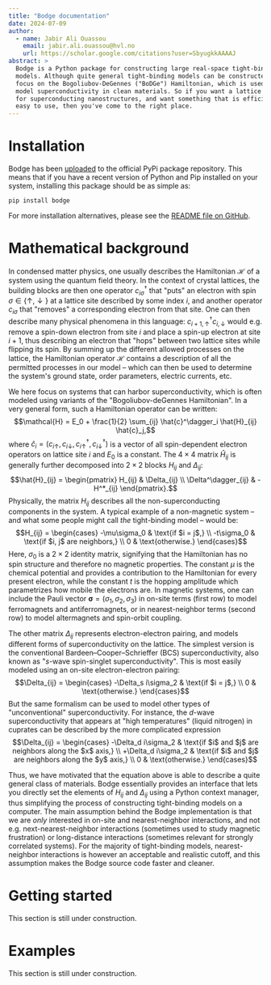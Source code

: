 ```yaml
---
title: "Bodge documentation"
date: 2024-07-09
author:
  - name: Jabir Ali Ouassou
    email: jabir.ali.ouassou@hvl.no
    url: https://scholar.google.com/citations?user=SbyugkkAAAAJ
abstract: > 
  Bodge is a Python package for constructing large real-space tight-binding
  models. Although quite general tight-binding models can be constructed, we
  focus on the Bogoliubov-DeGennes ("BoDGe") Hamiltonian, which is used to
  model superconductivity in clean materials. So if you want a lattice model
  for superconducting nanostructures, and want something that is efficient yet
  easy to use, then you've come to the right place.
---
```



# Installation

Bodge has been [uploaded](https://pypi.org/project/bodge/) to the official PyPi package repository. This means that if you have a recent version of Python and Pip installed on your system, installing this package should be as simple as:

    pip install bodge

For more installation alternatives, please see the [README file on GitHub](https://github.com/jabirali/bodge).

# Mathematical background

In condensed matter physics, one usually describes the Hamiltonian $\mathcal{H}$ of a system using the quantum field theory. In the context of crystal lattices, the building blocks are then one operator $c_{i\sigma}^\dagger$ that "puts" an electron with spin $\sigma \in \{\uparrow, \downarrow\}$ at a lattice site described by some index $i$, and another operator $c_{i\sigma}$ that "removes" a corresponding electron from that site. One can then describe many physical phenomena in this language: $c^\dagger_{i+1,\uparrow} c_{i,\downarrow}$ would e.g. remove a spin-down electron from site $i$ and place a spin-up electron at site $i+1$, thus describing an electron that "hops" between two lattice sites while flipping its spin. By summing up the different allowed processes on the lattice, the Hamiltonian operator $\mathcal{H}$ contains a description of all the permitted processes in our model – which can then be used to determine the system's ground state, order parameters, electric currents, etc.

We here focus on systems that can harbor superconductivity, which is often modeled using variants of the "Bogoliubov-deGennes Hamiltonian". In a very general form, such a Hamiltonian operator can be written:
$$\mathcal{H} = E_0 + \frac{1}{2} \sum_{ij} \hat{c}^\dagger_i \hat{H}_{ij} \hat{c}_j,$$
where $\hat{c}_i = (c_{i\uparrow}, c_{i\downarrow}, c_{i\uparrow}^\dagger, c_{i\downarrow}^\dagger)$ is a vector of all spin-dependent electron operators on lattice site $i$ and $E_0$ is a constant. The $4\times4$ matrix $\hat{H}_{ij}$ is generally further decomposed into $2\times2$ blocks $H_{ij}$ and $\Delta_{ij}$:
$$\hat{H}_{ij} = \begin{pmatrix} H_{ij} & \Delta_{ij} \\ \Delta^\dagger_{ij} & -H^*_{ij} \end{pmatrix}.$$
Physically, the matrix $H_{ij}$ describes all the non-superconducting components in the system. A typical example of a non-magnetic system – and what some people might call *the* tight-binding model – would be:
$$H_{ij} = \begin{cases} -\mu\sigma_0 & \text{if $i = j$,} \\ -t\sigma_0 & \text{if $i, j$ are neighbors,} \\ 0 & \text{otherwise.} \end{cases}$$
Here, $\sigma_0$ is a $2\times2$ identity matrix, signifying that the Hamiltonian has no spin structure and therefore no magnetic properties.
The constant $\mu$ is the chemical potential and provides a contribution to the Hamiltonian for every present electron, while the constant $t$ is the hopping amplitude which parametrizes how mobile the electrons are. In magnetic systems, one can include the Pauli vector $\boldsymbol{\sigma} = (\sigma_1, \sigma_2, \sigma_3)$ in on-site terms (first row) to model ferromagnets and antiferromagnets, or in nearest-neighbor terms (second row) to model altermagnets and spin-orbit coupling.

The other matrix $\Delta_{ij}$ represents electron-electron pairing, and models different forms of superconductivity on the lattice. The simplest version is the conventional Bardeen–Cooper–Schrieffer (BCS) superconductivity, also known as "$s$-wave spin-singlet superconductivity". This is most easily modeled using an on-site electron-electron pairing:
$$\Delta_{ij} = \begin{cases} -\Delta_s i\sigma_2 & \text{if $i = j$,} \\ 0 & \text{otherwise.} \end{cases}$$
But the same formalism can be used to model other types of "unconventional" superconductivity. For instance, the $d$-wave superconductivity that appears at "high temperatures" (liquid nitrogen) in cuprates can be described by the more complicated expression
$$\Delta_{ij} = \begin{cases} -\Delta_d i\sigma_2 & \text{if $i$ and $j$ are neighbors along the $x$ axis,} \\ +\Delta_d i\sigma_2 & \text{if $i$ and $j$ are neighbors along the $y$ axis,} \\ 0 & \text{otherwise.} \end{cases}$$

Thus, we have motivated that the equation above is able to describe a quite general class of materials. Bodge essentially provides an interface that lets you directly set the elements of $H_{ij}$ and $\Delta_{ij}$ using a Python context manager, thus simplifying the process of constructing tight-binding models on a computer. The main assumption behind the Bodge implementation is that we are *only* interested in on-site and nearest-neighbor interactions, and not e.g. next-nearest-neighbor interactions (sometimes used to study magnetic frustration) or long-distance interactions (sometimes relevant for strongly correlated systems). For the majority of tight-binding models, nearest-neighbor interactions is however an acceptable and realistic cutoff, and this assumption makes the Bodge source code faster and cleaner.

# Getting started

This section is still under construction.

# Examples

This section is still under construction.
